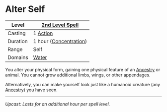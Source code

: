 # Alter Self

| Level    | [2nd Level Spell](2nd%20Level%20Spells.md)          |
| -------- | --------------------------------------------------- |
| Casting  | 1 [Action](../../../../Game%20Procedures/Action.md) |
| Duration | 1 hour ([Concentration](../../../Concentration.md)) |
| Range    | Self                                                |
| Domains  | [Water](../../../Spell%20Domains/Water.md)          |

You alter your physical form, gaining one physical feature of an [Ancestry](../../../../Player%20Characters/Ancenstries/Ancestry.md) or animal. You cannot grow additional limbs, wings, or other appendages.

Alternatively, you can make yourself look just like a humanoid creature (any [Ancestry](../../../../Player%20Characters/Ancenstries/Ancestry.md)) you have seen.

---
*Upcast: Lasts for an additional hour per spell level.*